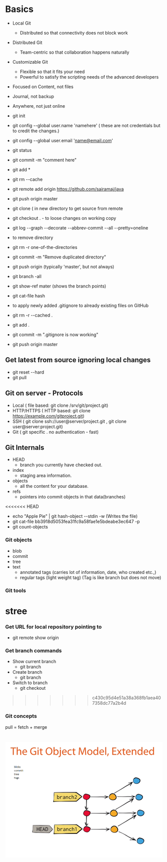 # Basics
* Local Git
  * Distributed so that connectivity does not block work
* Distributed Git
  * Team-centric so that collaboration happens naturally
* Customizable Git
  * Flexible so that it fits your need
  * Powerful to satisfy the scripting needs of the advanced developers
* Focused on Content, not files
* Journal, not backup 
* Anywhere, not just online
 
  
* git init
* git config --global user.name 'namehere' ( these are not credentials but to credit the changes.)
* git config --global user.email 'name@email.com' 
* git status
* git commit -m "comment here"
* git add *
* git rm --cache <filename>
* git remote add origin https://github.com/sairamaj/java
* git push origin master
* git clone <url> ( in new directory to get source from remote
* git checkout .   - to loose changes on working copy
* git log --graph --decorate --abbrev-commit --all --pretty=oneline
* to remove directory
 *	git rm -r one-of-the-directories
 *	git commit -m "Remove duplicated directory"
 *	git push origin <your-git-branch> (typically 'master', but not always)
* git branch -all
* git show-ref mater (shows the branch points)
* git cat-file hash


* to apply newly added .gitignore to already existing files on GitHub
 *	git rm -r --cached .
 *	git add .
 *	git commit -m ".gitignore is now working" 
 *	git push origin master

## Get latest from source ignoring local changes
* git reset --hard
* git pull
  

## Git on server - Protocols
* Local ( file based: git clone /srv/git/project.git)
* HTTP/HTTPS ( HTTP based:  git clone https://example.com/gitproject.git)
* SSH ( git clone ssh://user@server/project.git  ,  git clone user@server:project.git)
* Git ( git specific . no authentication - fast)

## Git Internals
* HEAD
  * branch you currently have checked out.
* index
  * staging area information.
* objects
  * all the content for your database.
* refs
  * pointers into commit objects in that data(branches)

<<<<<<< HEAD
* echo "Apple Pie" | git hash-object --stdin -w  (Writes the file)
* git cat-file bb3918d5053fea31fc9a58fae1e5bdeabe3ec647 -p
* git count-objects 
### Git objects
* blob
* commit
* tree
* text
  * annotated tags (carries lot of information, date, who created etc.,)
  * regular tags (light weight tag)
(Tag is like branch but does not move)
### Git tools
stree
=======
### Get URL for local repository pointing to
* git remote show origin

### Get branch commands
* Show current branch
  * git branch
* Create branch
  * git branch <name of the branch>
* Switch to branch
  * git checkout <name of the branch>
  

>>>>>>> c430c95d4e51a38a368fb1aea407358dc77a2b4d

### Git concepts
pull = fetch + merge

# ![gitobjects](https://github.com/sairamaj/developer/blob/master/images/gitobjects.png)
